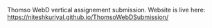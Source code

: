 Thomso WebD vertical assignement submission.
Website is live here: https://niteshkuriyal.github.io/ThomsoWebDSubmission/
